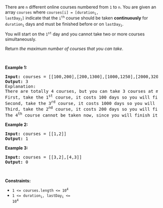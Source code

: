There are `` n `` different online courses numbered from `` 1 `` to `` n ``. You are given an array `` courses `` where <code>courses[i] = [duration<sub>i</sub>, lastDay<sub>i</sub>]</code> indicate that the <code>i<sup>th</sup></code> course should be taken __continuously__ for <code>duration<sub>i</sub></code> days and must be finished before or on <code>lastDay<sub>i</sub></code>.

You will start on the <code>1<sup>st</sup></code> day and you cannot take two or more courses simultaneously.

Return _the maximum number of courses that you can take_.

&nbsp;

__Example 1:__

<pre>
<strong>Input:</strong> courses = [[100,200],[200,1300],[1000,1250],[2000,3200]]
<strong>Output:</strong> 3
Explanation: 
There are totally 4 courses, but you can take 3 courses at most:
First, take the 1<sup>st</sup> course, it costs 100 days so you will finish it on the 100<sup>th</sup> day, and ready to take the next course on the 101<sup>st</sup> day.
Second, take the 3<sup>rd</sup> course, it costs 1000 days so you will finish it on the 1100<sup>th</sup> day, and ready to take the next course on the 1101<sup>st</sup> day. 
Third, take the 2<sup>nd</sup> course, it costs 200 days so you will finish it on the 1300<sup>th</sup> day. 
The 4<sup>th</sup> course cannot be taken now, since you will finish it on the 3300<sup>th</sup> day, which exceeds the closed date.
</pre>

__Example 2:__

<pre>
<strong>Input:</strong> courses = [[1,2]]
<strong>Output:</strong> 1
</pre>

__Example 3:__

<pre>
<strong>Input:</strong> courses = [[3,2],[4,3]]
<strong>Output:</strong> 0
</pre>

&nbsp;

__Constraints:__

*   <code>1 &lt;= courses.length &lt;= 10<sup>4</sup></code>
*   <code>1 &lt;= duration<sub>i</sub>, lastDay<sub>i</sub> &lt;= 10<sup>4</sup></code>